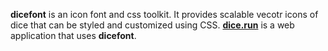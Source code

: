 **dicefont** is an icon font and css toolkit. It provides scalable vecotr icons of dice that can be styled and customized using CSS. [**dice.run**](https://dice.run) is a web application that uses **dicefont**.
